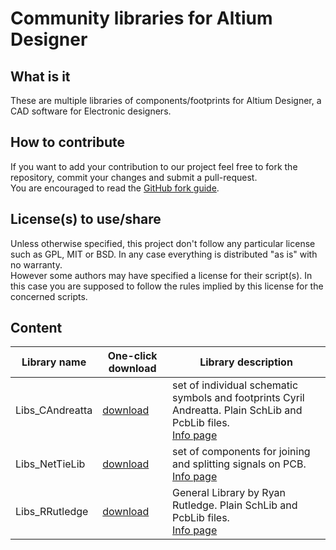 # Community libraries for Altium Designer

## What is it
These are multiple libraries of components/footprints for Altium Designer, a CAD software for Electronic designers.

## How to contribute
If you want to add your contribution to our project feel free to fork the repository, commit your changes and submit a pull-request.\
You are encouraged to read the [GitHub fork guide](https://guides.github.com/activities/forking/).

## License(s) to use/share
Unless otherwise specified, this project don't follow any particular license such as GPL, MIT or BSD. In any case everything is distributed "as is" with no warranty.\
However some authors may have specified a license for their script(s). In this case you are supposed to follow the rules implied by this license for the concerned scripts.

## Content

Library name | One-click download | Library description
--- | --- | ---
Libs_CAndreatta | [download](https://altium-designer-addons.github.io/DownGit/#/home?url=https://github.com/Altium-Designer-addons/scripts-libraries/tree/master/Component+libraries/Libs_CAndreatta) | set of individual schematic symbols and footprints Cyril Andreatta. Plain SchLib and PcbLib files.<br>[Info page](https://github.com/Altium-Designer-addons/component-libraries/blob/master/Libs_CAndreatta/README.md)
Libs_NetTieLib | [download](https://altium-designer-addons.github.io/DownGit/#/home?url=https://github.com/Altium-Designer-addons/scripts-libraries/tree/master/Component+libraries/Libs_NetTieLib) | set of components for joining and splitting signals on PCB.<br>[Info page](https://github.com/Altium-Designer-addons/component-libraries/blob/master/Libs_NetTieLib/README.md)
Libs_RRutledge | [download](https://altium-designer-addons.github.io/DownGit/#/home?url=https://github.com/Altium-Designer-addons/scripts-libraries/tree/master/Component+libraries/Libs_RRutledge) | General Library by Ryan Rutledge. Plain SchLib and PcbLib files.<br>[Info page](https://github.com/Altium-Designer-addons/component-libraries/blob/master/Libs_RRutledge/README.md)
